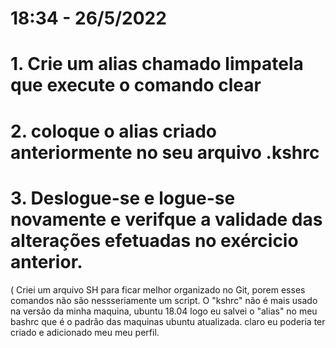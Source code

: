 
# 18:34 - 26/5/2022
# 1. Crie um alias chamado limpatela que execute o comando clear
# 2. coloque o alias criado anteriormente no seu arquivo .kshrc
# 3. Deslogue-se e logue-se novamente e verifque a validade das alterações efetuadas no exércicio anterior.

( Criei um arquivo SH para ficar melhor organizado no Git, porem esses comandos não são nessseriamente um script. O "kshrc" não é mais usado na versão da minha maquina, ubuntu 18.04 logo eu salvei o "alias" no meu bashrc que é o padrão das maquinas ubuntu atualizada. claro eu poderia ter criado e adicionado meu meu perfil.

